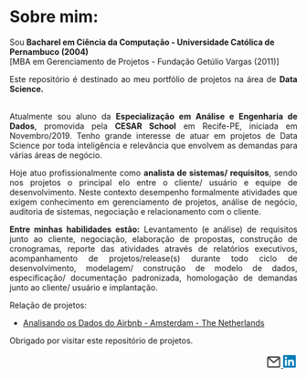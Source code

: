 
<H1>Sobre mim:</H1> 


Sou <strong>Bacharel em Ciência da Computação - Universidade Católica de Pernambuco (2004)</strong><br />
[MBA em Gerenciamento de Projetos - Fundação Getúlio Vargas (2011)]

<div align="justify">
Este repositório é destinado ao meu portfólio de projetos na área de <strong>Data Science.</strong><br /><br />

Atualmente sou aluno da <strong>Especialização em Análise e Engenharia de Dados</strong>, promovida pela <strong>CESAR School</strong> em Recife-PE, iniciada em Novembro/2019. Tenho grande interesse de atuar em projetos de Data Science por toda inteligência e relevância que envolvem as demandas para várias áreas de negócio.<br />

Hoje atuo profissionalmente como <strong>analista de sistemas/ requisitos</strong>, sendo nos projetos o principal elo entre o cliente/ usuário e equipe de desenvolvimento. Neste contexto desempenho formalmente atividades que exigem conhecimento em gerenciamento de projetos, análise de negócio, auditoria de sistemas, negociação e relacionamento com o cliente.<br />

<strong>Entre minhas habilidades estão:</strong> Levantamento (e análise) de requisitos junto ao cliente, negociação, elaboração de propostas, construção de cronogramas, reporte das atividades através de relatórios executivos, acompanhamento de projetos/release(s) durante todo ciclo de desenvolvimento, modelagem/ construção de modelo de dados, especificação/ documentação padronizada, homologação de demandas junto ao cliente/ usuário e implantação.

Relação de projetos:
* <a href="https://github.com/cristianosps/My_DataScience_Portfolio/tree/master/Analisando%20os%20Dados%20do%20Airbnb%20-%20Amsterdam%20-%20The%20Netherlands">Analisando os Dados do Airbnb - Amsterdam - The Netherlands</a>

</div>

<div>Obrigado por visitar este repositório de projetos.</div>

<div align="right"><br />
  <a href="mailto:cristianosps@gmail.com">
    <img src="envelope.png" width="25px" height="20px"/>
  </a> 
  <a href="https://br.linkedin.com/in/cristiano-siqueira-p-de-santana-1678b724">
    <img src="logo_linkedin.png" width="25px" height="22px"/>
  </a>
